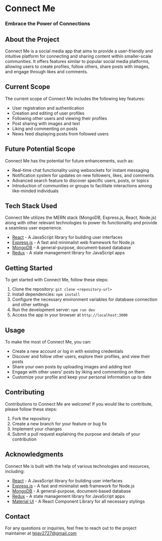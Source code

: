 # Connect Me
### Embrace the Power of Connections 

## About the Project
Connect Me is a social media app that aims to provide a user-friendly and intuitive platform for connecting and sharing content within smaller-scale communities. It offers features similar to popular social media platforms, allowing users to create profiles, follow others, share posts with images, and engage through likes and comments.

## Current Scope
The current scope of Connect Me includes the following key features:
- User registration and authentication
- Creation and editing of user profiles
- Following other users and viewing their profiles
- Post sharing with images and text
- Liking and commenting on posts
- News feed displaying posts from followed users

## Future Potential Scope
Connect Me has the potential for future enhancements, such as:
- Real-time chat functionality using websockets for instant messaging
- Notification system for updates on new followers, likes, and comments
- Advanced search feature to discover specific users, posts, or topics
- Introduction of communities or groups to facilitate interactions among like-minded individuals

## Tech Stack Used
Connect Me utilizes the MERN stack (MongoDB, Express.js, React, Node.js) along with other relevant technologies to power its functionality and provide a seamless user experience.
- [React](https://reactjs.org) - A JavaScript library for building user interfaces
- [Express.js](https://expressjs.com) - A fast and minimalist web framework for Node.js
- [MongoDB](https://www.mongodb.com) - A general-purpose, document-based database
- [Redux](https://redux.js.org) - A state management library for JavaScript apps

## Getting Started
To get started with Connect Me, follow these steps:
1. Clone the repository: `git clone <repository-url>`
2. Install dependencies: `npm install`
3. Configure the necessary environment variables for database connection and other settings
4. Run the development server: `npm run dev`
5. Access the app in your browser at `http://localhost:3000`

## Usage
To make the most of Connect Me, you can:
- Create a new account or log in with existing credentials
- Discover and follow other users, explore their profiles, and view their posts
- Share your own posts by uploading images and adding text
- Engage with other users' posts by liking and commenting on them
- Customize your profile and keep your personal information up to date

## Contributing
Contributions to Connect Me are welcome! If you would like to contribute, please follow these steps:
1. Fork the repository
2. Create a new branch for your feature or bug fix
3. Implement your changes
4. Submit a pull request explaining the purpose and details of your contribution

## Acknowledgments
Connect Me is built with the help of various technologies and resources, including:
- [React](https://reactjs.org) - A JavaScript library for building user interfaces
- [Express.js](https://expressjs.com) - A fast and minimalist web framework for Node.js
- [MongoDB](https://www.mongodb.com) - A general-purpose, document-based database
- [Redux](https://redux.js.org) - A state management library for JavaScript apps
- [Material UI](https://mui.com/) - A React Component Library for all necessary stylings

## Contact
For any questions or inquiries, feel free to reach out to the project maintainer at tejav2727@gmail.com
